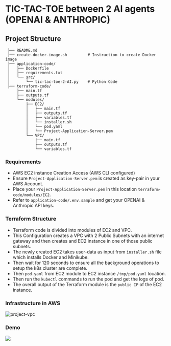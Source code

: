 # TIC-TAC-TOE between 2 AI agents (OPENAI & ANTHROPIC)

## Project Structure

```
 ├── README.md
 ├── create-docker-image.sh         # Instruction to create Docker image
 ├── application-code/
 │   ├── Dockerfile
 │   ├── requirements.txt
 │   └── src/
 │       └── tic-tac-toe-2-AI.py    # Python Code
 ├── terraform-code/
     ├── main.tf
     ├── outputs.tf
     └── modules/
         ├── EC2/
         │   ├── main.tf
         │   ├── outputs.tf
         │   ├── variables.tf
         │   └── installer.sh
         │   └── pod.yaml
         │   └── Project-Application-Server.pem
         └── VPC/
             ├── main.tf
             ├── outputs.tf
             └── variables.tf
```

### Requirements

- AWS EC2 instance Creation Access (AWS CLI configured)
- Ensure `Project-Application-Server.pem` is created as key-pair in your AWS Account.
- Place your `Project-Application-Server.pem` in this location `terraform-code/modules/EC2`.
- Refer to `application-code/.env.sample` and get your OPENAI & Anthropic API keys.

### Terraform Structure

- Terraform code is divided into modules of EC2 and VPC.
- This Configuration creates a VPC with 2 Public Subnets with an internet gateway and then creates and EC2 instance in one of those public subnets.
- The newly created EC2 takes user-data as input from `installer.sh` file which installs Docker and Minikube.
- Then wait for 120 seconds to ensure all the background operations to setup the k8s cluster are complete.
- Then `pod.yaml` from EC2 module to EC2 instance `/tmp/pod.yaml` location.
- Then run the `kubectl` commands to run the pod and get the logs of pod.
- The overall output of the Terraform module is the `public IP` of the EC2 instance.

### Infrastructure in AWS

![project-vpc](https://github.com/shaik-rehan-uddin/tic-tac-toc-AI/assets/144375108/84aab23a-5c35-49c4-85b8-ebef59f50972)

### Demo

[![](https://markdown-videos-api.jorgenkh.no/youtube/QZsWBWRKUaI)](https://youtu.be/QZsWBWRKUaI)

